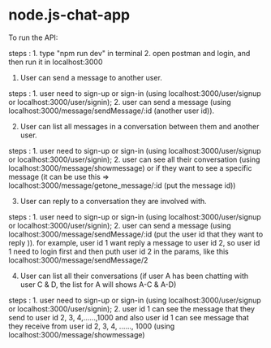 # node.js-chat-app

To run the API:

steps : 1. type "npm run dev" in terminal
        2. open postman and login, and then run it in localhost:3000

1. User can send a message to another user.

steps : 
    1. user need to sign-up or sign-in (using localhost:3000/user/signup or localhost:3000/user/signin);
    2. user can send a message (using localhost:3000/message/sendMessage/:id (another user id)). 
     

2. User can list all messages in a conversation between them and another user.

steps : 
    1. user need to sign-up or sign-in (using localhost:3000/user/signup or localhost:3000/user/signin);
    2. user can see all their conversation (using localhost:3000/message/showmessage)
        or if they want to see a specific message 
        (it can be use this => localhost:3000/message/getone_message/:id (put the message id))

3. User can reply to a conversation they are involved with.

steps : 
    1. user need to sign-up or sign-in (using localhost:3000/user/signup or localhost:3000/user/signin); 
    2. user can send a message (using localhost:3000/message/sendMessage/:id (put the user id that they want to reply )).
        for example, user id 1 want reply a message to user id 2, so user id 1 need to login first and then puth user id 2 in the params, like this localhost:3000/message/sendMessage/2

4. User can list all their conversations (if user A has been chatting with user C & D, the list for A will shows A-C & A-D)

steps : 
    1. user need to sign-up or sign-in (using localhost:3000/user/signup or localhost:3000/user/signin);
    2. user id 1 can see the message that they send to user id 2, 3, 4,......,1000 and
         also user id 1 can see message that they receive from user id 2, 3, 4, ......, 1000 
         (using localhost:3000/message/showmessage)